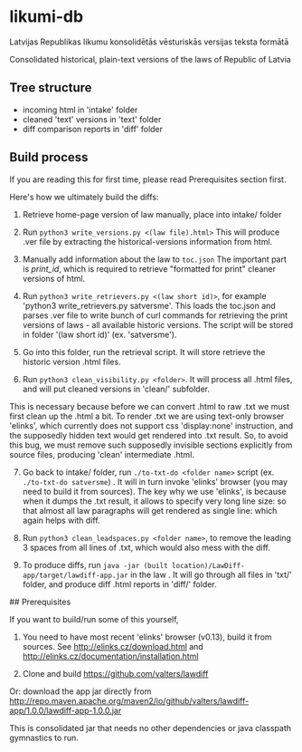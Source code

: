 # likumi-db
Latvijas Republikas likumu konsolidētās vēsturiskās versijas teksta formātā

Consolidated historical, plain-text versions of the laws of Republic of Latvia

## Tree structure
* incoming html in 'intake' folder
* cleaned 'text' versions in 'text' folder
* diff comparison reports in 'diff' folder

## Build process

If you are reading this for first time, please read Prerequisites section first.

Here's how we ultimately build the diffs:

1) Retrieve home-page version of law manually, place into intake/ folder

2) Run `python3 write_versions.py <(law file).html>`
This will produce .ver file by extracting the historical-versions information from html.

3) Manually add information about the law to `toc.json`
The important part is _print_id_, which is required to retrieve "formatted for print" cleaner versions of html.

4) Run `python3 write_retrievers.py <(law short id)>`, for example 'python3 write_retrievers.py satversme'.
This loads the toc.json and parses .ver file to write bunch of curl commands for retrieving the print versions of laws -
all available historic versions.
The script will be stored in folder '(law short id)' (ex. 'satversme').

5) Go into this folder, run the retrieval script.
It will store retrieve the historic version .html files.

6) Run `python3 clean_visibility.py <folder>`.
It will process all .html files, and will put cleaned versions in 'clean/' subfolder.

This is necessary because before we can convert .html to raw .txt we must first clean up the .html a bit.
To render .txt we are using text-only browser 'elinks', which currently does not support css 'display:none' instruction, and the supposedly hidden text would get rendered into .txt result. So, to avoid this bug, we must remove such supposedly invisible sections explicitly from source files, producing 'clean' intermediate .html.

7) Go back to intake/ folder, run `./to-txt-do <folder name>` script (ex. `./to-txt-do satversme`) . It will in turn invoke 'elinks' browser (you may need to build it from sources).
The key why we use 'elinks', is because when it dumps the .txt result, it allows to specify very long line size: so that almost all law paragraphs will get rendered as single line: which again helps with diff.

8) Run `python3 clean_leadspaces.py <folder name>`, to remove the leading 3 spaces from all lines of .txt, which would also mess with the diff.

9) To produce diffs, run `java -jar (built location)/LawDiff-app/target/lawdiff-app.jar` in the law <folder>.
It will go through all files in 'txt/' folder, and produce diff .html reports in 'diff/' folder.

## Prerequisites

If you want to build/run some of this yourself,

1) You need to have most recent 'elinks' browser (v0.13), build it from sources. See http://elinks.cz/download.html and http://elinks.cz/documentation/installation.html

2) Clone and build https://github.com/valters/lawdiff

Or: download the app jar directly from
http://repo.maven.apache.org/maven2/io/github/valters/lawdiff-app/1.0.0/lawdiff-app-1.0.0.jar


This is consolidated jar that needs no other dependencies or java classpath gymnastics to run.
